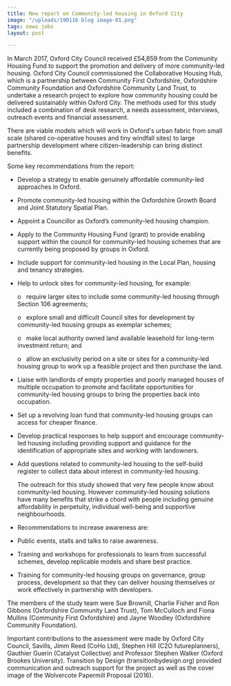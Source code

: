 ```yaml
---
title: New report on Community-led housing in Oxford City
image: "/uploads/190116 blog image-01.png"
tags: news jobs
layout: post

---
```

In March 2017, Oxford City Council received £54,859 from the Community Housing Fund to support the promotion and delivery of more community-led housing. Oxford City Council commissioned the Collaborative Housing Hub, which is a partnership between Community First Oxfordshire, Oxfordshire Community Foundation and Oxfordshire Community Land Trust, to undertake a research project to explore how community housing could be delivered sustainably within Oxford City. The methods used for this study included a combination of desk research, a needs assessment, interviews, outreach events and financial assessment. 

There are viable models which will work in Oxford's urban fabric from small scale (shared co-operative houses and tiny windfall sites) to large partnership development where citizen-leadership can bring distinct benefits.

Some key recommendations from the report:

*  Develop a strategy to enable genuinely affordable community-led approaches in Oxford.
* Promote community-led housing within the Oxfordshire Growth Board and Joint Statutory Spatial Plan.
* Appoint a Councillor as Oxford’s community-led housing champion.
* Apply to the Community Housing Fund (grant) to provide enabling support within the council for community-led housing schemes that are currently being proposed by groups in Oxford. 
*  Include support for community-led housing in the Local Plan, housing and tenancy strategies.
* Help to unlock sites for community-led housing, for example: 

  o   require larger sites to include some community-led housing through Section 106 agreements; 

  o   explore small and difficult Council sites for development by community-led housing groups as exemplar schemes; 

  o   make local authority owned land available leasehold for long-term investment return; and

  o   allow an exclusivity period on a site or sites for a community-led housing group to work up a feasible project and then purchase the land.
* Liaise with landlords of empty properties and poorly managed houses of multiple occupation to promote and facilitate opportunities for community-led housing groups to bring the properties back into occupation.
* Set up a revolving loan fund that community-led housing groups can access for cheaper finance.
* Develop practical responses to help support and encourage community-led housing including providing support and guidance for the identification of appropriate sites and working with landowners.  
* Add questions related to community-led housing to the self-build register to collect data about interest in community-led housing. 

  The outreach for this study showed that very few people know about community-led housing. However community-led housing solutions have many benefits that strike a chord with people including genuine affordability in perpetuity, individual well-being and supportive neighbourhoods. 
* Recommendations to increase awareness are:
* Public events, stalls and talks to raise awareness. 
* Training and workshops for professionals to learn from successful schemes, develop replicable models and share best practice.
* Training for community-led housing groups on governance, group process, development so that they can deliver housing themselves or work effectively in partnership with developers. 

The members of the study team were Sue Brownill, Charlie Fisher and Ron Gibbons (Oxfordshire Community Land Trust), Tom McCulloch and Fiona Mullins (Community First Oxfordshire) and Jayne Woodley (Oxfordshire Community Foundation). 

Important contributions to the assessment were made by Oxford City Council, Savills, Jimm Reed (CoHo Ltd), Stephen Hill (C2O futureplanners), Gauthier Guerin (Catalyst Collective) and Professor Stephen Walker (Oxford Brookes University). Transition by Design (transitionbydesign.org) provided communication and outreach support for the project as well as the cover image of the Wolvercote Papermill Proposal (2016).